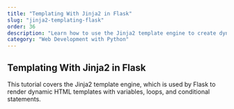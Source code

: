 ```yaml
---
title: "Templating With Jinja2 in Flask"
slug: "jinja2-templating-flask"
order: 36
description: "Learn how to use the Jinja2 template engine to create dynamic HTML pages in Flask."
category: "Web Development with Python"
---
```


## Templating With Jinja2 in Flask

This tutorial covers the Jinja2 template engine, which is used by Flask to render dynamic HTML templates with variables, loops, and conditional statements.
